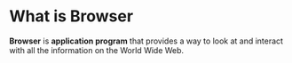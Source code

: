 ---
---

# What is Browser

**Browser** is **application program** that provides a way to look at and interact with all the information on the World Wide Web.

<div class="bg-white">
  <img src="/assets/browser.png" alt="" />
</div>
